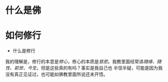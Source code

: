 # 什么是佛


# 如何修行
  
  * 什么是修行
  
  我的理解是，修行的本意是*修心*，修心的本质是*慈悲*。我教里面经常讲*随缘、随性、前世、今生*，但是这些真的有吗？事实是我自己也
  半信半疑，可能是因为我没有真正见证过，也可能如佛教里面所说还未开悟。
  
